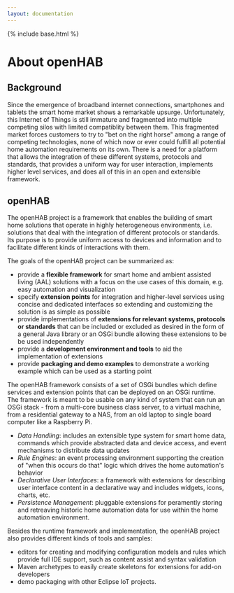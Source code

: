 ```yaml
---
layout: documentation
---
```


{% include base.html %}

# About openHAB

## Background
Since the emergence of broadband internet connections, smartphones and tablets the smart home market shows a remarkable upsurge. Unfortunately, this Internet of Things is still immature and fragmented into multiple competing silos with limited compatiblity between them. This fragmented market forces customers to try to "bet on the right horse" among a range of competing technologies, none of which now or ever could fulfill all potential home automation requirements on its own. There is a need for a platform that allows the integration of these different systems, protocols and standards, that provides a uniform way for user interaction, implements higher level services, and does all of this in an open and extensible framework.

## openHAB

The openHAB project is a framework that enables the building of smart home solutions that operate in highly heterogeneous environments, i.e. solutions that deal with the integration of different protocols or standards. Its purpose is to provide uniform access to devices and information and to facilitate different kinds of interactions with them.

The goals of the openHAB project can be summarized as:

* provide a __flexible framework__ for smart home and ambient assisted living (AAL) solutions with a focus on the use cases of this domain, e.g. easy automation and visualization
* specify __extension points__ for integration and higher-level services using concise and dedicated interfaces so extending and customizing the solution is as simple as possible
* provide implementations of __extensions for relevant systems, protocols or standards__ that can be included or excluded as desired in the form of a general Java library or an OSGi bundle allowing these extensions to be be used independently
* provide a __development environment and tools__ to aid the implementation of extensions
* provide __packaging and demo examples__ to demonstrate a working example which can be used as a starting point

The openHAB framework consists of a set of OSGi bundles which define services and extension points that can be deployed on an OSGi runtime. The framework is meant to be usable on any kind of system that can run an OSGi stack - from a multi-core business class server, to a virtual machine, from a residential gateway to a NAS, from an old laptop to single board computer like a Raspberry Pi.


* _Data Handling_: includes an extensible type system for smart home data, commands which provide abstracted data and device access, and event mechanisms to distribute data updates
* _Rule Engines_: an event processing environment supporting the creation of "when this occurs do that" logic which drives the home automation's behavior
* _Declarative User Interfaces_: a framework with extensions for describing user interface content in a declarative way and includes widgets, icons, charts, etc.
* _Persistence Management_: pluggable extensions for peramently storing and retreaving historic home automation data for use within the home automation environment.

Besides the runtime framework and implementation, the openHAB project also provides different kinds of tools and samples:

* editors for creating and modifying configuration models and rules which provide full IDE support, such as content assist and syntax validation
* Maven archetypes to easily create skeletons for extensions for add-on developers
* demo packaging with other Eclipse IoT projects.
